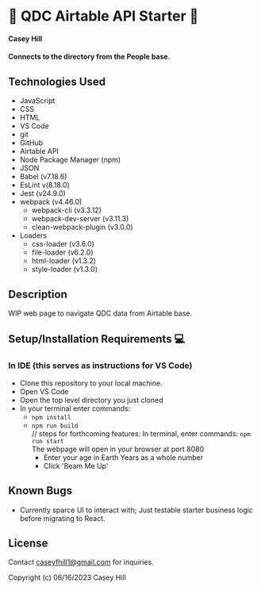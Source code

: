 # &#x1F30C; QDC Airtable API Starter &#x1F320;

#### **Casey Hill**

#### Connects to the directory from the People base.

## **Technologies Used**

-   JavaScript
-   CSS
-   HTML
-   VS Code
-   git
-   GitHub
-   Airtable API
-   Node Package Manager (npm)
-   JSON
-   Babel (v7.18.6)
-   EsLint v(8.18.0)
-   Jest (v24.9.0)
-   webpack (v4.46.0)
    -   webpack-cli (v3.3.12)
    -   webpack-dev-server (v3.11.3)
    -   clean-webpack-plugin (v3.0.0)
-   Loaders
    -   css-loader (v3.6.0)
    -   file-loader (v6.2.0)
    -   html-loader (v1.3.2)
    -   style-loader (v1.3.0)

## **Description**

WIP web page to navigate QDC data from Airtable base.

## **Setup/Installation Requirements** &#x1F4BB;

### **In IDE** (this serves as instructions for VS Code)

-   Clone this repository to your local machine.
-   Open VS Code
-   Open the top level directory you just cloned
-   In your terminal enter commands:
    -   `npm install`
    -   `npm run build`
        <br>// steps for forthcoming features:
        In terminal, enter commands: `npm run start`<br>
        The webpage will open in your browser at port 8080<br>
        -   Enter your age in Earth Years as a whole number
        -   Click 'Beam Me Up'

## **Known Bugs**

-   Currently sparce UI to interact with; Just testable starter business logic before migrating to React.

## License

Contact [caseyfhill1@gmail.com](mailto:caseyfhill1@gmail.com?subject=Hello%20Casey,&body=You%20are%20amazing...) for inquiries.

Copyright (c) 06/16/2023 Casey Hill
